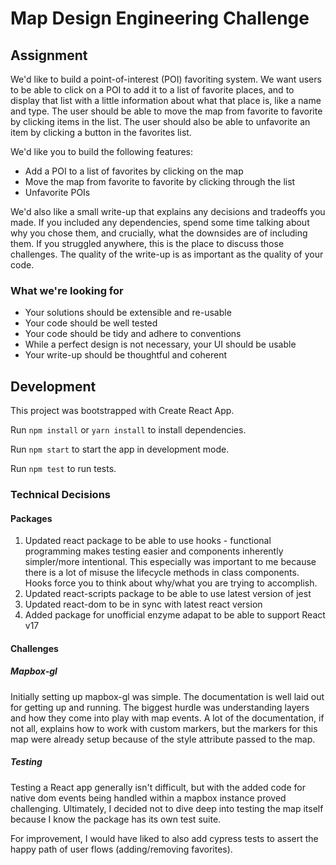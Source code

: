 # Map Design Engineering Challenge

## Assignment

We'd like to build a point-of-interest (POI) favoriting system. We want users to be able to click on a POI to add it to a list of favorite places, and to display that list with a little information about what that place is, like a name and type. The user should be able to move the map from favorite to favorite by clicking items in the list. The user should also be able to unfavorite an item by clicking a button in the favorites list.

We'd like you to build the following features:

- Add a POI to a list of favorites by clicking on the map
- Move the map from favorite to favorite by clicking through the list
- Unfavorite POIs

We'd also like a small write-up that explains any decisions and tradeoffs you made. If you included any dependencies, spend some time talking about why you chose them, and crucially, what the downsides are of including them. If you struggled anywhere, this is the place to discuss those challenges. The quality of the write-up is as important as the quality of your code.

### What we're looking for

- Your solutions should be extensible and re-usable
- Your code should be well tested
- Your code should be tidy and adhere to conventions
- While a perfect design is not necessary, your UI should be usable
- Your write-up should be thoughtful and coherent

## Development

This project was bootstrapped with Create React App.

Run `npm install` or `yarn install` to install dependencies.

Run `npm start` to start the app in development mode.

Run `npm test` to run tests.

### Technical Decisions

#### Packages

1. Updated react package to be able to use hooks - functional programming makes testing easier and components inherently simpler/more intentional. This especially was important to me because there is a lot of misuse the lifecycle methods in class components. Hooks force you to think about why/what you are trying to accomplish.
2. Updated react-scripts package to be able to use latest version of jest
3. Updated react-dom to be in sync with latest react version
4. Added package for unofficial enzyme adapat to be able to support React v17

#### Challenges

##### Mapbox-gl

Initially setting up mapbox-gl was simple. The documentation is well laid out for getting up and running. The biggest hurdle was understanding layers and how they come into play with map events. A lot of the documentation, if not all, explains how to work with custom markers, but the markers for this map were already setup because of the style attribute passed to the map.

##### Testing

Testing a React app generally isn't difficult, but with the added code for native dom events being handled within a mapbox instance proved challenging. Ultimately, I decided not to dive deep into testing the map itself because I know the package has its own test suite.

For improvement, I would have liked to also add cypress tests to assert the happy path of user flows (adding/removing favorites).
